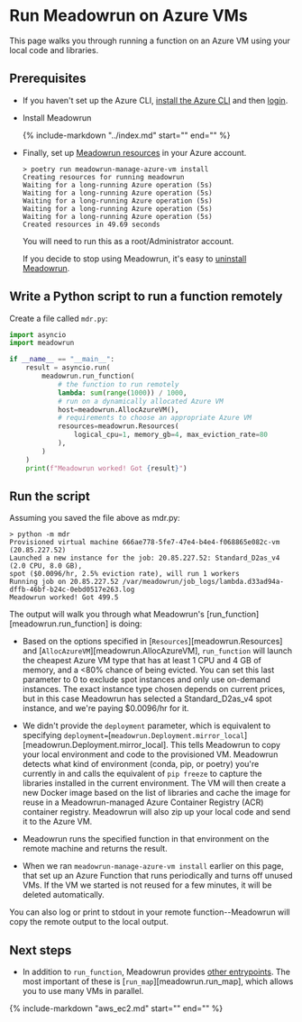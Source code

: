 # Run Meadowrun on Azure VMs

This page walks you through running a function on an Azure VM using your local code and
libraries.


## Prerequisites

- If you haven't set up the Azure CLI, [install the Azure
  CLI](https://docs.microsoft.com/en-us/cli/azure/install-azure-cli) and then
  [login](https://docs.microsoft.com/en-us/cli/azure/get-started-with-azure-cli#how-to-sign-into-the-azure-cli).


- Install Meadowrun

    {%
    include-markdown "../index.md"
    start="<!--install-start-->"
    end="<!--install-end-->"
    %}

  
- Finally, set up [Meadowrun resources](../../reference/azure_resources) in your Azure account.

    ```
    > poetry run meadowrun-manage-azure-vm install
    Creating resources for running meadowrun
    Waiting for a long-running Azure operation (5s)
    Waiting for a long-running Azure operation (5s)
    Waiting for a long-running Azure operation (5s)
    Waiting for a long-running Azure operation (5s)
    Waiting for a long-running Azure operation (5s)
    Created resources in 49.69 seconds
    ```

    You will need to run this as a root/Administrator account.
    
    If you decide to stop using Meadowrun, it's easy to [uninstall Meadowrun](../../how_to/uninstall).


## Write a Python script to run a function remotely

Create a file called `mdr.py`:

```python
import asyncio
import meadowrun

if __name__ == "__main__":
    result = asyncio.run(
        meadowrun.run_function(
            # the function to run remotely
            lambda: sum(range(1000)) / 1000,
            # run on a dynamically allocated Azure VM
            host=meadowrun.AllocAzureVM(),
            # requirements to choose an appropriate Azure VM
            resources=meadowrun.Resources(
                logical_cpu=1, memory_gb=4, max_eviction_rate=80
            ),
        )
    )
    print(f"Meadowrun worked! Got {result}")
```

## Run the script

Assuming you saved the file above as mdr.py:

```
> python -m mdr 
Provisioned virtual machine 666ae778-5fe7-47e4-b4e4-f068865e082c-vm (20.85.227.52)
Launched a new instance for the job: 20.85.227.52: Standard_D2as_v4 (2.0 CPU, 8.0 GB),
spot ($0.0096/hr, 2.5% eviction rate), will run 1 workers
Running job on 20.85.227.52 /var/meadowrun/job_logs/lambda.d33ad94a-dffb-46bf-b24c-0ebd0517e263.log
Meadowrun worked! Got 499.5
```

The output will walk you through what Meadowrun's [run_function][meadowrun.run_function]
is doing:

- Based on the options specified in [`Resources`][meadowrun.Resources] and
  [`AllocAzureVM`][meadowrun.AllocAzureVM], `run_function` will launch the
  cheapest Azure VM type that has at least 1 CPU and 4 GB of memory, and a <80% chance of
  being evicted. You can set this last parameter to 0 to exclude spot instances and only
  use on-demand instances. The exact instance type chosen depends on current prices,
  but in this case Meadowrun has selected a Standard_D2as_v4 spot instance, and we're paying
  $0.0096/hr for it.

- We didn't provide the `deployment` parameter, which is equivalent to specifying
  `deployment=`[`meadowrun.Deployment.mirror_local`][meadowrun.Deployment.mirror_local].
  This tells Meadowrun to copy your local environment and code to the provisioned VM.
  Meadowrun detects what kind of environment (conda, pip, or poetry) you're currently in
  and calls the equivalent of `pip freeze` to capture the libraries installed in the
  current environment. The VM will then create a new Docker image based on the list of
  libraries and cache the image for reuse in a Meadowrun-managed Azure Container Registry
  (ACR) container registry. Meadowrun will also zip up your local code and send it to the
  Azure VM.

- Meadowrun runs the specified function in that environment on the remote machine and
  returns the result.

- When we ran `meadowrun-manage-azure-vm install` earlier on this page, that set up an Azure
  Function that runs periodically and turns off unused VMs. If the VM we started is not
  reused for a few minutes, it will be deleted automatically.


You can also log or print to stdout in your remote function--Meadowrun will copy the
remote output to the local output.



## Next steps

- In addition to `run_function`, Meadowrun provides [other entrypoints](../entry_points).
  The most important of these is [`run_map`][meadowrun.run_map], which allows you to use
  many VMs in parallel.

{%
include-markdown "aws_ec2.md"
start="<!--aws-azure-generic-next-steps-start-->"
end="<!--aws-azure-generic-next-steps-end-->"
%}
